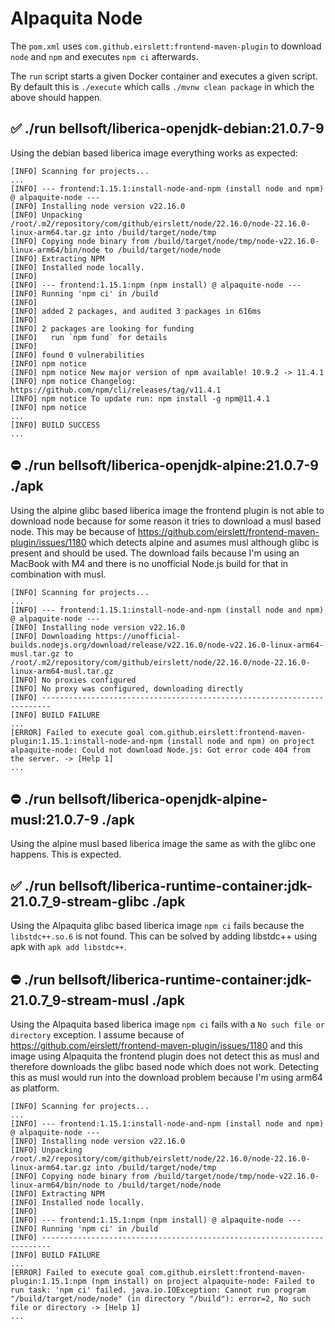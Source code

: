 # Alpaquita Node

The `pom.xml` uses `com.github.eirslett:frontend-maven-plugin` to download `node` and `npm` and executes `npm ci` afterwards.

The `run` script starts a given Docker container and executes a given script. By default this is `./execute` which calls `./mvnw clean package` in which the above should happen.

## ✅ ./run bellsoft/liberica-openjdk-debian:21.0.7-9

Using the debian based liberica image everything works as expected:

```
[INFO] Scanning for projects...
...
[INFO] --- frontend:1.15.1:install-node-and-npm (install node and npm) @ alpaquite-node ---
[INFO] Installing node version v22.16.0
[INFO] Unpacking /root/.m2/repository/com/github/eirslett/node/22.16.0/node-22.16.0-linux-arm64.tar.gz into /build/target/node/tmp
[INFO] Copying node binary from /build/target/node/tmp/node-v22.16.0-linux-arm64/bin/node to /build/target/node/node
[INFO] Extracting NPM
[INFO] Installed node locally.
[INFO]
[INFO] --- frontend:1.15.1:npm (npm install) @ alpaquite-node ---
[INFO] Running 'npm ci' in /build
[INFO]
[INFO] added 2 packages, and audited 3 packages in 616ms
[INFO]
[INFO] 2 packages are looking for funding
[INFO]   run `npm fund` for details
[INFO]
[INFO] found 0 vulnerabilities
[INFO] npm notice
[INFO] npm notice New major version of npm available! 10.9.2 -> 11.4.1
[INFO] npm notice Changelog: https://github.com/npm/cli/releases/tag/v11.4.1
[INFO] npm notice To update run: npm install -g npm@11.4.1
[INFO] npm notice
...
[INFO] BUILD SUCCESS
...
```

## ⛔️ ./run bellsoft/liberica-openjdk-alpine:21.0.7-9 ./apk

Using the alpine glibc based liberica image the frontend plugin is not able to download node because for some reason it tries to download a musl based node.
This may be because of https://github.com/eirslett/frontend-maven-plugin/issues/1180 which detects alpine and asumes musl although glibc is present and should be used.
The download fails because I'm using an MacBook with M4 and there is no unofficial Node.js build for that in combination with musl.

```
[INFO] Scanning for projects...
...
[INFO] --- frontend:1.15.1:install-node-and-npm (install node and npm) @ alpaquite-node ---
[INFO] Installing node version v22.16.0
[INFO] Downloading https://unofficial-builds.nodejs.org/download/release/v22.16.0/node-v22.16.0-linux-arm64-musl.tar.gz to /root/.m2/repository/com/github/eirslett/node/22.16.0/node-22.16.0-linux-arm64-musl.tar.gz
[INFO] No proxies configured
[INFO] No proxy was configured, downloading directly
[INFO] ------------------------------------------------------------------------
[INFO] BUILD FAILURE
...
[ERROR] Failed to execute goal com.github.eirslett:frontend-maven-plugin:1.15.1:install-node-and-npm (install node and npm) on project alpaquite-node: Could not download Node.js: Got error code 404 from the server. -> [Help 1]
...
```

## ⛔️ ./run bellsoft/liberica-openjdk-alpine-musl:21.0.7-9 ./apk

Using the alpine musl based liberica image the same as with the glibc one happens. This is expected.

## ✅ ./run bellsoft/liberica-runtime-container:jdk-21.0.7_9-stream-glibc ./apk

Using the Alpaquita glibc based liberica image `npm ci` fails because the `libstdc++.so.6` is not found.
This can be solved by adding libstdc++ using apk with `apk add libstdc++`.

## ⛔️ ./run bellsoft/liberica-runtime-container:jdk-21.0.7_9-stream-musl ./apk

Using the Alpaquita based liberica image `npm ci` fails with a `No such file or directory` exception.
I assume because of https://github.com/eirslett/frontend-maven-plugin/issues/1180 and this image using Alpaquita the frontend plugin does not detect this as musl and therefore downloads the glibc based node which does not work. Detecting this as musl would run into the download problem because I'm using arm64 as platform.

```
[INFO] Scanning for projects...
...
[INFO] --- frontend:1.15.1:install-node-and-npm (install node and npm) @ alpaquite-node ---
[INFO] Installing node version v22.16.0
[INFO] Unpacking /root/.m2/repository/com/github/eirslett/node/22.16.0/node-22.16.0-linux-arm64.tar.gz into /build/target/node/tmp
[INFO] Copying node binary from /build/target/node/tmp/node-v22.16.0-linux-arm64/bin/node to /build/target/node/node
[INFO] Extracting NPM
[INFO] Installed node locally.
[INFO]
[INFO] --- frontend:1.15.1:npm (npm install) @ alpaquite-node ---
[INFO] Running 'npm ci' in /build
[INFO] ------------------------------------------------------------------------
[INFO] BUILD FAILURE
...
[ERROR] Failed to execute goal com.github.eirslett:frontend-maven-plugin:1.15.1:npm (npm install) on project alpaquite-node: Failed to run task: 'npm ci' failed. java.io.IOException: Cannot run program "/build/target/node/node" (in directory "/build"): error=2, No such file or directory -> [Help 1]
...
```
